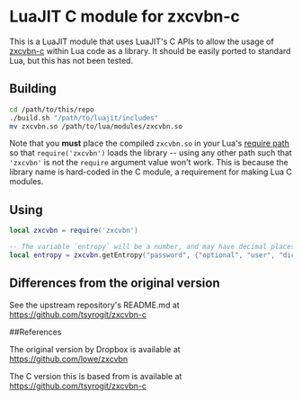 # LuaJIT C module for zxcvbn-c

This is a LuaJIT module that uses LuaJIT's C APIs to allow the usage of [zxcvbn-c](https://github.com/tsyrogit/zxcvbn-c) within Lua code as a library. It should be easily ported to standard Lua, but this has not been tested.

## Building

```bash
cd /path/to/this/repo
./build.sh "/path/to/luajit/includes"
mv zxcvbn.so /path/to/lua/modules/zxcvbn.so
```

Note that you **must** place the compiled `zxcvbn.so` in your Lua's [require path](https://www.lua.org/pil/8.1.html) so that `require('zxcvbn')` loads the library -- using any other path such that `'zxcvbn'` is not the `require` argument value won't work. This is because the library name is hard-coded in the C module, a requirement for making Lua C modules.

## Using

```lua
local zxcvbn = require('zxcvbn')

-- The variable `entropy` will be a number, and may have decimal places
local entropy = zxcvbn.getEntropy("password", {"optional", "user", "dictionary"})
```

## Differences from the original version

See the upstream repository's README.md at https://github.com/tsyrogit/zxcvbn-c

##References

The original version by Dropbox is available at https://github.com/lowe/zxcvbn

The C version this is based from is available at https://github.com/tsyrogit/zxcvbn-c
